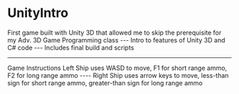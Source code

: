 # UnityIntro
First game built with Unity 3D that allowed me to skip the prerequisite for my Adv. 3D Game Programming class ---
Intro to features of Unity 3D and C# code ---
Includes final build and scripts

------------------------------------
Game Instructions
Left Ship uses WASD to move, F1 for short range ammo, F2 for long range ammo ---- 
Right Ship uses arrow keys to move, less-than sign for short range ammo, greater-than sign for long range ammo
